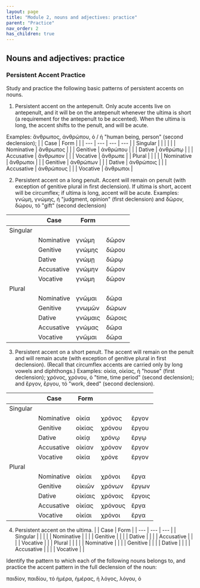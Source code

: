 ```yaml
---
layout: page
title: "Module 2, nouns and adjectives: practice"
parent: "Practice"
nav_order: 2
has_children: true
---
```


## Nouns and adjectives: practice


### Persistent Accent Practice

Study and practice the following basic patterns of persistent accents on nouns.

1. Persistent accent on the antepenult. Only acute accents live on antepenult, and it will be on the antepenult whenever the ultima is short (a requirement for the antepenult to be accented). When the ultima is long, the accent shifts to the penult, and will be acute.

Examples: ἄνθρωπος, ἀνθρώπου, ὁ / ἡ  "human being, person"  (second declension); 
|   | Case | Form |  |
| --- | --- | --- | --- |
| Singular |   |    |   | 
|   | Nominative | ἄνθρωπος  | 
|   | Genitive | ἀνθρώπου  |
|   | Dative  | ἀνθρώπῳ |
|   | Accusative | ἄνθρωπον |
|   | Vocative | ἄνθρωπε |
| Plural |    |    |
|   | Nominative | ἄνθρωποι |
|   | Genitive | ἀνθρώπων |
|   | Dative  | ἀνθρώποις  |
|   | Accusative | ἀνθρώπους  |
|   | Vocative | ἄνθρωποι   |

2. Persistent accent on a long penult. Accent will remain on penult (with exception of genitive plural in first declension). If ultima is short, accent will be circumflex; if ultima is long, accent will be acute. Examples: γνώμη, γνώμης, ἡ "judgment, opinion" (first declension) and δῶρον, δώρου, τό "gift" (second declension)
 
|   | Case | Form |   |
| --- | --- | --- | --- |
| Singular |    |  |
|   | Nominative | γνώμη  | δῶρον |
|   | Genitive | γνώμης  | δώρου   |
|   | Dative  | γνώμῃ  | δώρῳ  |
|   | Accusative | γνώμην  | δῶρον |
|   | Vocative | γνώμη | δῶρον |
| Plural |    |    |
|   | Nominative | γνῶμαι | δῶρα |
|   | Genitive | γνωμῶν  | δώρων |
|   | Dative  | γνώμαις  | δώροις |
|   | Accusative | γνώμας  | δῶρα |
|   | Vocative | γνῶμαι  | δῶρα |

3. Persistent accent on a short penult. The accent will remain on the penult and will remain acute (with exception of genitive plural in first declension). (Recall that circumflex accents are carried only by long vowels and diphthongs.) Examples: οἰκία, οἰκίας, ἡ "house" (first declension); χρόνος, χρόνου, ὁ "time, time period" (second declension); and ἔργον, ἔργου, τό "work, deed" (second declension).

|   | Case | Form | |  |
| --- | --- | --- | --- | ---|
| Singular |   |    |  |  |
|   | Nominative | οἰκία | χρόνος | ἔργον |
|   | Genitive | οἰκίας   | χρόνου | ἔργου |
|   | Dative  | οἰκίᾳ  | χρόνῳ | ἔργῳ |
|   | Accusative | οἰκίαν  | χρόνον | ἔργον
|   | Vocative | οἰκία   | χρόνε | ἔργον
| Plural |    |    |  |  |
|   | Nominative | οἰκίαι   | χρόνοι | ἔργα |
|   | Genitive | οἰκιῶν  | χρόνων | ἔργων |
|   | Dative  | οἰκίαις   | χρόνοις | ἔργοις |
|   | Accusative | οἰκίας  | χρόνους | ἔργα |
|   | Vocative | οἰκίαι   | χρόνοι | ἔργα |

4. Persistent accent on the ultima. 
|   | Case | Form |
| --- | --- | --- |
| Singular |   |    |
|   | Nominative |   |
|   | Genitive |  |
|   | Dative  |   |
|   | Accusative |   |
|   | Vocative |   |
| Plural |    |    |
|   | Nominative |   |
|   | Genitive |  |
|   | Dative  |   |
|   | Accusative |   |
|   | Vocative |   |


Identify the pattern to which each of the following nouns belongs to, and practice the accent pattern in the full declension of the noun:

παιδίον, παιδίου, τό 
ἡμέρα, ἡμέρας, ἡ 
λόγος, λόγου, ὁ 
